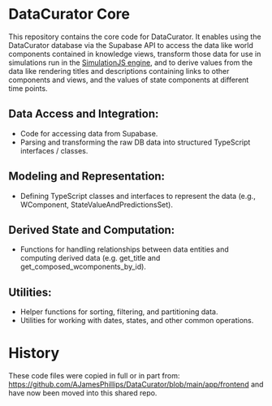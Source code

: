 
# DataCurator Core

This repository contains the core code for DataCurator.  It enables using the
DataCurator database via the Supabase API to access the data like world components
contained in knowledge views, transform those data for use in simulations
run in the [SimulationJS engine](https://github.com/scottfr/simulation), and to
derive values from the data like rendering titles and descriptions containing
links to other components and views, and the values of state components at
different time points.

## Data Access and Integration:

* Code for accessing data from Supabase.
* Parsing and transforming the raw DB data into structured TypeScript interfaces / classes.

## Modeling and Representation:

* Defining TypeScript classes and interfaces to represent the data (e.g., WComponent, StateValueAndPredictionsSet).

## Derived State and Computation:

* Functions for handling relationships between data entities and computing
derived data (e.g. get_title and get_composed_wcomponents_by_id).

## Utilities:

* Helper functions for sorting, filtering, and partitioning data.
* Utilities for working with dates, states, and other common operations.


# History

These code files were copied in full or in part from: https://github.com/AJamesPhillips/DataCurator/blob/main/app/frontend and have now been moved into this shared repo.
